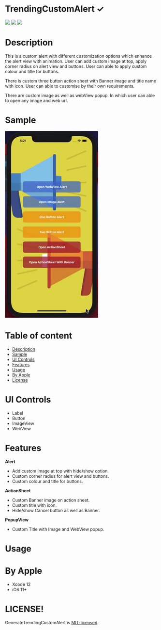 # TrendingCustomAlert ✓

<a href="https://docs.swift.org/swift-book/" rel="nofollow">
<img src="https://camo.githubusercontent.com/cb475f8dadad0c4288af40474eb0e17f948ef16d0b0ccedcd488e3f495467943/68747470733a2f2f696d672e736869656c64732e696f2f62616467652f73776966742d352e302d79656c6c6f77677265656e" data-canonical-src="https://img.shields.io/badge/swift-5.0-yellowgreen" style="max-width:100%;">
</a>
<a href="#">
<img src="https://camo.githubusercontent.com/7a1635979240523def7c8b8a7475c21c8892e34656e81578fcee46d23c1d49a2/68747470733a2f2f696d672e736869656c64732e696f2f62616467652f706c6174666f726d2d694f532d726564" data-canonical-src="https://img.shields.io/badge/platform-iOS-red" style="max-width:100%;">
</a>
<a href="https://github.com/ashishpatelmi/TrendingCustomAlert/blob/main/LICENSE">
<img src="https://camo.githubusercontent.com/7b232a0e05a8d73a46bad2e4748afd9e9d0ab04e217b38f03eede63b86da220a/68747470733a2f2f696d672e736869656c64732e696f2f62616467652f6c6963656e63652d4d49542e2d6f72616e6765" data-canonical-src="https://img.shields.io/badge/licence-MIT.-orange" style="max-width:100%;">
</a>

# Description

This is a custom alert with different customization options which enhance the alert view with animation. User can add custom image at top, apply corner radius on alert view and buttons. User can able to apply custom colour and title for buttons. 

There is custom three button action sheet with Banner image and title name with icon. User can able to customise by their own requirements.

There are custom image as well as webView popup. In which user can able to open any image and web url. 

# Sample

![video](/Media/alert.gif)

# Table of content


- [Description](#description)
- [Sample](#sample)
- [UI Controls](#ui-controls)
- [Features](#features)
-	[Usage](#usage)
- [By Apple](#by-apple)
- [License](#license)


# UI Controls

- Label
- Button
- ImageView
- WebView

# Features

  **Alert**

  - Add custom image at top with hide/show option.
  -	Custom corner radius for alert view and buttons.
  -	Custom colour and title for buttons.

  **ActionSheet**

  -	Custom Banner image on action sheet.
  -	Custom title with icon.
  -	Hide/show Cancel button as well as Banner.

  **PopupView**

  -	Custom Title with Image and WebView popup.

# Usage

# By Apple

- Xcode 12
-	iOS 11+

# LICENSE!

GenerateTrendingCustomAlert is [MIT-licensed](/LICENSE).
